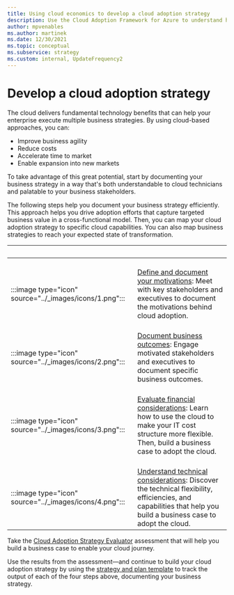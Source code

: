 ```yaml
---
title: Using cloud economics to develop a cloud adoption strategy
description: Use the Cloud Adoption Framework for Azure to understand how the cloud can help advance your business strategy.
author: mpvenables
ms.author: martinek
ms.date: 12/30/2021
ms.topic: conceptual
ms.subservice: strategy
ms.custom: internal, UpdateFrequency2
---
```


# Develop a cloud adoption strategy

The cloud delivers fundamental technology benefits that can help your enterprise execute multiple business strategies. By using cloud-based approaches, you can:

* Improve business agility
* Reduce costs 
* Accelerate time to market
* Enable expansion into new markets

 To take advantage of this great potential, start by documenting your business strategy in a way that's both understandable to cloud technicians and palatable to your business stakeholders.

The following steps help you document your business strategy efficiently. This approach helps you drive adoption efforts that capture targeted business value in a cross-functional model. Then, you can map your cloud adoption strategy to specific cloud capabilities. You can also map business strategies to reach your expected state of transformation.

| <span title="Icon">&nbsp;</span> | <span title="Description">&nbsp;</span> |
|--|--|
| <br> :::image type="icon" source="../_images/icons/1.png"::: | <br> [Define and document your motivations](./motivations.md): Meet with key stakeholders and executives to document the motivations behind cloud adoption. |
| <br> :::image type="icon" source="../_images/icons/2.png"::: | <br> [Document business outcomes](./business-outcomes/index.md): Engage motivated stakeholders and executives to document specific business outcomes. |
| <br> :::image type="icon" source="../_images/icons/3.png"::: | <br> [Evaluate financial considerations](./financial-considerations/index.md): Learn how to use the cloud to make your IT cost structure more flexible. Then, build a business case to adopt the cloud. |
| <br> :::image type="icon" source="../_images/icons/4.png"::: | <br> [Understand technical considerations](./technical-considerations/index.md): Discover the technical flexibility, efficiencies, and capabilities that help you build a business case to adopt the cloud. |

Take the [Cloud Adoption Strategy Evaluator](/assessments/?mode=pre-assessment&id=8fefc6d5-97ac-42b3-8e97-d82701e55bab) assessment that will help you build a business case to enable your cloud journey.

Use the results from the assessment—and continue to build your cloud adoption strategy by using the [strategy and plan template](https://raw.githubusercontent.com/microsoft/CloudAdoptionFramework/master/plan/cloud-adoption-framework-strategy-and-plan-template.docx) to track the output of each of the four steps above, documenting your business strategy.
